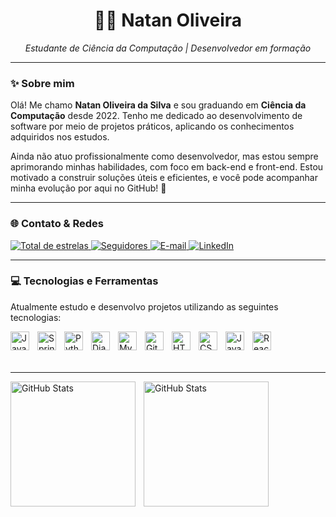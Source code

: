 <h1 align="center">👨‍💻 Natan Oliveira</h1>
<p align="center"><i>Estudante de Ciência da Computação | Desenvolvedor em formação</i></p>

---

### ✨ Sobre mim

Olá! Me chamo **Natan Oliveira da Silva** e sou graduando em **Ciência da Computação** desde 2022. Tenho me dedicado ao desenvolvimento de software por meio de projetos práticos, aplicando os conhecimentos adquiridos nos estudos.

Ainda não atuo profissionalmente como desenvolvedor, mas estou sempre aprimorando minhas habilidades, com foco em back-end e front-end. Estou motivado a construir soluções úteis e eficientes, e você pode acompanhar minha evolução por aqui no GitHub! 🚀

---

### 🌐 Contato & Redes

<p align="left">
    <a href="https://github.com/NatanOliveiraSlv?tab=repositories&sort=stargazers" target="_blank">
        <img 
            alt="Total de estrelas" 
            title="Total de estrelas GitHub" 
            src="https://custom-icon-badges.demolab.com/github/stars/NatanOliveiraSlv?color=55960c&style=for-the-badge&labelColor=488207&logo=star&label=estrelas"
        />
    </a>
    <a href="https://github.com/NatanOliveiraSlv?tab=followers" target="_blank">
        <img 
            alt="Seguidores" 
            title="Me siga no GitHub" 
            src="https://custom-icon-badges.demolab.com/github/followers/NatanOliveiraSlv?color=236ad3&labelColor=1155ba&style=for-the-badge&logo=github&label=Seguidores&logoColor=white"
        />
    </a>
    <a href="mailto:natanoliveiraslv@gmail.com">
        <img 
            alt="E-mail" 
            title="Me envie um e-mail" 
            src="https://img.shields.io/badge/E--mail-D14836?style=for-the-badge&logo=gmail&logoColor=white"
        />
    </a>
    <a href="https://www.linkedin.com/in/natan-oliveira-silva/" target="_blank">
        <img 
            alt="LinkedIn" 
            title="Conecte-se comigo no LinkedIn" 
            src="https://img.shields.io/badge/LinkedIn-0077B5?style=for-the-badge&logo=linkedin&logoColor=white"
        />
    </a>
</p>

---

### 💻 Tecnologias e Ferramentas

Atualmente estudo e desenvolvo projetos utilizando as seguintes tecnologias:

<img align="left" alt="Java" title="Java" width="30px" style="padding-right: 10px;" src="https://cdn.jsdelivr.net/gh/devicons/devicon/icons/java/java-original.svg" />
<img align="left" alt="Spring Boot" title="Spring Boot" width="30px" style="padding-right: 10px;" src="https://cdn.jsdelivr.net/gh/devicons/devicon/icons/spring/spring-original.svg" />
<img align="left" alt="Python" title="Python" width="30px" style="padding-right: 10px;" src="https://cdn.jsdelivr.net/gh/devicons/devicon/icons/python/python-original.svg" />
<img align="left" alt="Django" title="Django" width="30px" style="padding-right: 10px;" src="https://cdn.jsdelivr.net/gh/devicons/devicon/icons/django/django-plain.svg" />
<img align="left" alt="MySQL" title="MySQL" width="30px" style="padding-right: 10px;" src="https://cdn.jsdelivr.net/gh/devicons/devicon/icons/mysql/mysql-original.svg" />
<img align="left" alt="Git" title="Git" width="30px" style="padding-right: 10px;" src="https://cdn.jsdelivr.net/gh/devicons/devicon/icons/git/git-original.svg" />
<img align="left" alt="HTML" title="HTML" width="30px" style="padding-right: 10px;" src="https://cdn.jsdelivr.net/gh/devicons/devicon@latest/icons/html5/html5-original.svg" />
<img align="left" alt="CSS" title="CSS" width="30px" style="padding-right: 10px;" src="https://cdn.jsdelivr.net/gh/devicons/devicon@latest/icons/css3/css3-original.svg" />
<img align="left" alt="JavaScript" title="JavaScript" width="30px" style="padding-right: 10px;" src="https://cdn.jsdelivr.net/gh/devicons/devicon@latest/icons/javascript/javascript-original.svg" />
<img align="left" alt="React" title="React" width="30px" style="padding-right: 10px;" src="https://cdn.jsdelivr.net/gh/devicons/devicon@latest/icons/react/react-original.svg" />

<br/><br/><br/>

---
<p>
  <img 
    align="left" 
    alt="GitHub Stats" 
    height="200" 
    style="padding-right: 10px;" 
    src="https://github-readme-stats.vercel.app/api?username=NatanOliveiraSlv&show_icons=true&theme=merko&include_all_commits=true&locale=pt-br" 
  />
<img 
      align="left" 
      alt="GitHub Stats" 
      height="200" 
      src="https://github-readme-stats.vercel.app/api/top-langs/?username=NatanOliveiraSlv&theme=merko&layout=compact&custom_title=Tecnologias&langs_count=10" 
  />
</p>
